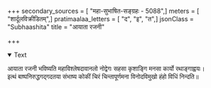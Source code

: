 +++
secondary_sources = [ "महा-सुभाषित-सङ्ग्रहः - 5088",]
meters = [ "शार्दूलविक्रीडितम्",]
pratimaalaa_letters = [ "द", "इ", "त",]
jsonClass = "Subhaashita"
title = "आयाता रजनी"

+++

<details open><summary>Text</summary>

आयाता रजनी भविष्यति महाविश्लेषदावानलो नोद्वेगः सहसा कृशाङ्गि मनसा कार्यो रथाङ्गाह्वयः।  
इत्थं बाष्पनिरुद्धगद्गदतया संभाष्य कोकीं चिरं चिन्तापूर्णमना विनोदविमुखो हंहो विधिं निन्दति॥
</details>
